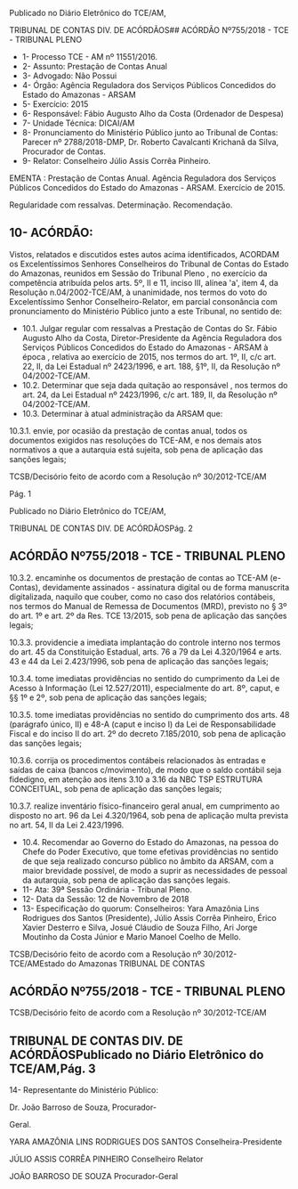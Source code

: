 Publicado  no  Diário Eletrônico do TCE/AM,

TRIBUNAL DE CONTAS DIV. DE  ACÓRDÃOS## ACÓRDÃO Nº755/2018 - TCE - TRIBUNAL PLENO

- 1- Processo TCE - AM nº 11551/2016.
- 2- Assunto: Prestação de Contas Anual
- 3- Advogado: Não Possui
- 4- Órgão: Agência  Reguladora  dos  Serviços  Públicos  Concedidos  do  Estado  do Amazonas - ARSAM
- 5- Exercício: 2015
- 6- Responsável: Fábio Augusto Alho da Costa (Ordenador de Despesa)
- 7- Unidade Técnica: DICAI/AM
- 8- Pronunciamento  do Ministério  Público  junto  ao Tribunal  de Contas: Parecer  nº 2788/2018-DMP, Dr. Roberto Cavalcanti Krichanã da Silva, Procurador de Contas.
- 9- Relator: Conselheiro Júlio Assis Corrêa Pinheiro.

EMENTA : Prestação  de  Contas  Anual.  Agência Reguladora  dos  Serviços  Públicos  Concedidos  do Estado do Amazonas - ARSAM. Exercício de 2015.

Regularidade com ressalvas. Determinação. Recomendação.

## 10-  ACÓRDÃO:

Vistos, relatados e discutidos estes autos acima identificados, ACORDAM os Excelentíssimos Senhores Conselheiros do Tribunal de Contas do Estado do Amazonas, reunidos em Sessão do Tribunal Pleno , no exercício da competência atribuída pelos arts. 5º, II e 11, inciso III, alínea 'a', item 4, da Resolução n.04/2002-TCE/AM, à unanimidade, nos termos do voto do Excelentíssimo Senhor Conselheiro-Relator, em parcial consonância com pronunciamento do Ministério Público junto a este Tribunal, no sentido de:

- 10.1. Julgar  regular  com  ressalvas a  Prestação  de  Contas do  Sr.  Fábio Augusto  Alho  da  Costa, Diretor-Presidente  da Agência  Reguladora dos Serviços Públicos Concedidos do Estado do Amazonas - ARSAM à época , relativa ao exercício de 2015, nos termos do art. 1º, II, c/c  art. 22, II, da Lei Estadual nº 2423/1996, e art. 188, §1º, II, da Resolução nº 04/2002-TCE/AM.
- 10.2. Determinar que seja dada quitação ao responsável ,  nos  termos do art. 24, da Lei Estadual nº 2423/1996, c/c art. 189, II, da Resolução nº 04/2002-TCE/AM.
- 10.3.  Determinar à atual administração da ARSAM que:

10.3.1.  envie, por ocasião da prestação de contas anual, todos os documentos  exigidos  nas  resoluções  do  TCE-AM,  e  nos demais atos normativos a que a autarquia está sujeita, sob pena de aplicação das sanções legais;

TCSB/Decisório feito de acordo com a Resolução nº 30/2012-TCE/AM

Pág. 1

Publicado  no  Diário Eletrônico do TCE/AM,

TRIBUNAL DE CONTAS DIV. DE  ACÓRDÃOSPág. 2

## ACÓRDÃO Nº755/2018 - TCE - TRIBUNAL PLENO

10.3.2.  encaminhe  os  documentos  de  prestação  de  contas  ao TCE-AM  (e-Contas),  devidamente  assinados  -  assinatura digital ou  de  forma  manuscrita  digitalizada,  naquilo  que couber, como no caso dos relatórios contábeis, nos termos do Manual de Remessa de Documentos (MRD), previsto no § 3º do art. 1º e art. 2º da Res. TCE 13/2015, sob pena de aplicação das sanções legais;

10.3.3.  providencie a imediata implantação do controle interno nos termos do art. 45 da Constituição Estadual, arts. 76 a 79 da Lei 4.320/1964 e arts. 43 e 44 da Lei 2.423/1996, sob pena de aplicação das sanções legais;

10.3.4.  tome  imediatas  providências  no  sentido  do  cumprimento da Lei de Acesso à Informação (Lei 12.527/2011), especialmente do art. 8º, caput, e §§ 1º e 2º, sob pena de aplicação das sanções legais;

10.3.5.  tome  imediatas  providências  no  sentido  do  cumprimento dos arts. 48 (parágrafo único, II) e 48-A (caput e inciso I) da Lei de Responsabilidade Fiscal e do inciso II do art.  2º do decreto  7.185/2010,  sob  pena  de  aplicação  das  sanções legais;

10.3.6.  corrija os procedimentos contábeis relacionados às entradas e saídas de caixa (bancos c/movimento), de modo que  o  saldo  contábil  seja  fidedigno,  em  atenção  aos  itens 3.10 a 3.16 da NBC TSP ESTRUTURA CONCEITUAL, sob pena de aplicação das sanções legais;

10.3.7.  realize inventário físico-financeiro geral anual, em cumprimento ao disposto no art. 96 da Lei 4.320/1964, sob pena  de  aplicação  multa  prevista  no  art.  54,  II  da  Lei 2.423/1996.

- 10.4. Recomendar ao  Governo  do  Estado  do  Amazonas,  na  pessoa  do Chefe do Poder Executivo,  que tome efetivas providências no sentido de que seja realizado concurso público no âmbito da ARSAM, com a maior brevidade possível, de modo a suprir as necessidades de pessoal da autarquia, sob pena de aplicação das sanções legais.
- 11-  Ata: 39ª Sessão Ordinária - Tribunal Pleno.
- 12-  Data da Sessão: 12 de Novembro de 2018
- 13-  Especificação  do  quorum: Conselheiros: Yara  Amazônia  Lins  Rodrigues  dos Santos (Presidente), Júlio Assis Corrêa Pinheiro, Érico Xavier Desterro e Silva, Josué Cláudio de Souza Filho, Ari Jorge Moutinho da Costa Júnior e Mario Manoel Coelho de Mello.

TCSB/Decisório feito de acordo com a Resolução nº 30/2012-TCE/AMEstado do Amazonas TRIBUNAL DE CONTAS

## ACÓRDÃO Nº755/2018 - TCE - TRIBUNAL PLENO

TCSB/Decisório feito de acordo com a Resolução nº 30/2012-TCE/AM

## TRIBUNAL DE CONTAS DIV. DE  ACÓRDÃOSPublicado  no  Diário Eletrônico do TCE/AM,Pág. 3

14-  Representante do Ministério Público:

Dr. João Barroso de Souza, Procurador-

Geral.

YARA AMAZÔNIA LINS RODRIGUES DOS SANTOS Conselheira-Presidente

JÚLIO ASSIS CORRÊA PINHEIRO Conselheiro Relator

JOÃO BARROSO DE SOUZA Procurador-Geral